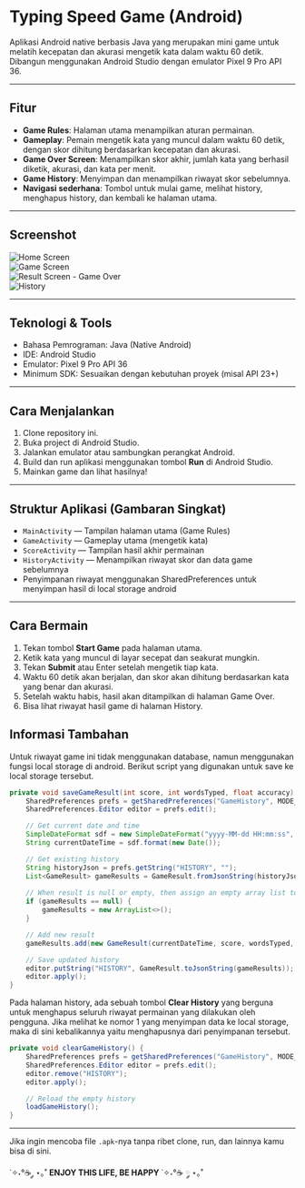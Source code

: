 # Typing Speed Game (Android)

Aplikasi Android native berbasis Java yang merupakan mini game untuk melatih kecepatan dan akurasi mengetik kata dalam waktu 60 detik. Dibangun menggunakan Android Studio dengan emulator Pixel 9 Pro API 36.

---

## Fitur

- **Game Rules**: Halaman utama menampilkan aturan permainan.
- **Gameplay**: Pemain mengetik kata yang muncul dalam waktu 60 detik, dengan skor dihitung berdasarkan kecepatan dan akurasi.
- **Game Over Screen**: Menampilkan skor akhir, jumlah kata yang berhasil diketik, akurasi, dan kata per menit.
- **Game History**: Menyimpan dan menampilkan riwayat skor sebelumnya.
- **Navigasi sederhana**: Tombol untuk mulai game, melihat history, menghapus history, dan kembali ke halaman utama.

---

## Screenshot

![Home Screen](/images/home.png)  
![Game Screen](/images/main-game.png)  
![Result Screen - Game Over](/images/result.png)  
![History](/images/history.png)  

---

## Teknologi & Tools

- Bahasa Pemrograman: Java (Native Android)
- IDE: Android Studio
- Emulator: Pixel 9 Pro API 36
- Minimum SDK: Sesuaikan dengan kebutuhan proyek (misal API 23+)

---

## Cara Menjalankan

1. Clone repository ini.
2. Buka project di Android Studio.
3. Jalankan emulator atau sambungkan perangkat Android.
4. Build dan run aplikasi menggunakan tombol **Run** di Android Studio.
5. Mainkan game dan lihat hasilnya!

---

## Struktur Aplikasi (Gambaran Singkat)

- `MainActivity` — Tampilan halaman utama (Game Rules)
- `GameActivity` — Gameplay utama (mengetik kata)
- `ScoreActivity` — Tampilan hasil akhir permainan
- `HistoryActivity` — Menampilkan riwayat skor dan data game sebelumnya
- Penyimpanan riwayat menggunakan SharedPreferences untuk menyimpan hasil di local storage android

---

## Cara Bermain

1. Tekan tombol **Start Game** pada halaman utama.
2. Ketik kata yang muncul di layar secepat dan seakurat mungkin.
3. Tekan **Submit** atau Enter setelah mengetik tiap kata.
4. Waktu 60 detik akan berjalan, dan skor akan dihitung berdasarkan kata yang benar dan akurasi.
5. Setelah waktu habis, hasil akan ditampilkan di halaman Game Over.
6. Bisa lihat riwayat hasil game di halaman History.

## Informasi Tambahan
Untuk riwayat game ini tidak menggunakan database, namun menggunakan fungsi local storage di android. Berikut script yang digunakan untuk save ke local storage tersebut.
```java
private void saveGameResult(int score, int wordsTyped, float accuracy) {
    SharedPreferences prefs = getSharedPreferences("GameHistory", MODE_PRIVATE);
    SharedPreferences.Editor editor = prefs.edit();

    // Get current date and time
    SimpleDateFormat sdf = new SimpleDateFormat("yyyy-MM-dd HH:mm:ss", Locale.getDefault());
    String currentDateTime = sdf.format(new Date());

    // Get existing history
    String historyJson = prefs.getString("HISTORY", "");
    List<GameResult> gameResults = GameResult.fromJsonString(historyJson);
    
    // When result is null or empty, then assign an empty array list to gameResults variable       
    if (gameResults == null) {
        gameResults = new ArrayList<>();
    }

    // Add new result
    gameResults.add(new GameResult(currentDateTime, score, wordsTyped, accuracy));

    // Save updated history
    editor.putString("HISTORY", GameResult.toJsonString(gameResults));
    editor.apply();
}
```
Pada halaman history, ada sebuah tombol **Clear History** yang berguna untuk menghapus seluruh riwayat permainan yang dilakukan oleh pengguna. Jika melihat ke nomor 1 yang menyimpan data ke local storage, maka di sini kebalikannya yaitu menghapusnya dari penyimpanan tersebut.
```java
private void clearGameHistory() {
    SharedPreferences prefs = getSharedPreferences("GameHistory", MODE_PRIVATE);
    SharedPreferences.Editor editor = prefs.edit();
    editor.remove("HISTORY");
    editor.apply();

    // Reload the empty history
    loadGameHistory();
}
```

---

Jika ingin mencoba file `.apk`-nya tanpa ribet clone, run, dan lainnya kamu bisa di sini. 

˙✧˖°☕ ༘ ⋆｡˚ **ENJOY THIS LIFE, BE HAPPY** ˙✧˖°☕ ༘ ⋆｡˚